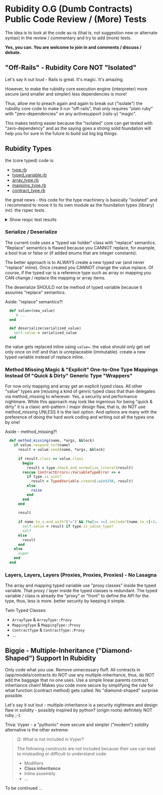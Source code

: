 # Rubidity O.G (Dumb Contracts) Public Code Review / (More) Tests


The idea is to look at the code as-is (that is, not suggestion new or alternate syntax) in the review / commentary 
and try to add (more) tests.

**Yes, you can.  You are welcome to join in and comments / discuss / debate.**




## "Off-Rails"  - Rubidity Core NOT "Isolated"

Let's say it out loud - Rails is great. It's magic. It's amazing.

However, to make the rubidity core execution engine (interpreter)
more secure (and smaller and simpler) less dependencies is more!

Thus, allow me to preach again and again
to break out ("isolate") the rubidity core code 
to make it run "off-rails", that only requires "plain ruby"
with "zero-dependencies" on any activesupport (rails-y) "magic".

This makes testing easier because the "isolated" core
can get tested with "zero-dependency" and as the saying goes
a strong solid foundation will help you for sure in the future to 
build out big big things.





## Rubidity Types

the (core typed) code is:
- [type.rb](typed/lib/type.rb)
- [typed_variable.rb](typed/lib/typed_variable.rb)
- [array_type.rb](typed/lib/array_type.rb)
- [mapping_type.rb](typed/lib/mapping_type.rb)
- [contract_type.rb](typed/lib/contract_type.rb)



the great news - this code for the type machinery is basically "isolated"
and i recommend to move it to its own module as the foundation types (library) incl. the rspec tests.

<details>
<summary markdown="1">Show respc test results</summary>

```
rubidity.review\typed> rspec
..............

Finished in 0.14714 seconds (files took 13.25 seconds to load)
14 examples, 0 failures
```

or

```
rubidity.review\typed> rspec --format documentation

Type
  #can_be_assigned_from?
    returns true if types are the same
    returns true if both types are integer types and the number of bits of the first type is greater than or equal to the number of bits of the second type
    returns false otherwise
    returns true if a literal can be assigned to the type
    raises a VariableTypeError if a literal cannot be assigned to the type
  #values_can_be_compared?
    returns true if types are compatible
    returns true if both types are integer types
    returns false otherwise
    returns true if a literal can be compared with the type
    returns false if a literal cannot be compared with the type

TypedVariable
  .create_or_validate
    returns the same TypedVariable if the value is a TypedVariable and its type can be assigned from the specified type
    is fine to go up in bits
    creates a new TypedVariable if the value is not a TypedVariable
    raises a VariableTypeError if the value is a TypedVariable and its type cannot be assigned from the specified type

Finished in 0.08964 seconds (files took 4.97 seconds to load)
14 examples, 0 failures
```

</details>



### Serialize / Deserialize

The current code uses a "typed var holder" class with "replace" semantics.
"Replace" semantics is flawed because you CANNOT replace, for example,
a bool true or false or (if added enums that are integer constants).

The better approach is to ALWAYS create a new typed var (and never "replace" inline). Once created you CANNOT change the value inplace.
Of course, if the typed var is a reference type such as array or mapping
you CAN change / replace the mapping or array items.

The deserialize SHOULD not be method of typed variable 
because it assumes "replace" semantics. 


Aside:  "replace" semantics?!

```ruby
  def value=(new_value)
     # ...
  end

  def deserialize(serialized_value)
    self.value = serialized_value
  end  
```

the value gets replaced inline using `value=`. the value should only
get set only once on init!  and than is unreplaceable (immutable). create a new typed variable instead of replace inline.




### Method Missing Magic & "Explicit" One-to-One Type Mappings Instead Of "Quick & Dirty" Generic Type "Wrappers" 

For now only mapping and array get an explicit typed class.
All other "value" types are (re)using a kind of genric typed class
that than delegates via method_missing to wherever.
Yes, a security and performance nightmare.
While this approach may look like ingenious for being "quick & dirty"
it is a clasic anti-pattern / major design flaw, that is,
do NOT use method_missing UNLESS it is the last option.
And options are many with the preference of doing the hard work
coding and writing out all the types one by one!


Aside - method_missing?!

``` ruby
  def method_missing(name, *args, &block)
    if value.respond_to?(name)
      result = value.send(name, *args, &block)
      
      if result.class == value.class
        begin
          result = type.check_and_normalize_literal(result)
        rescue ContractErrors::VariableTypeError => e
          if type.is_uint?
            result = TypedVariable.create(:uint256, result)
          else
            raise
          end
        end
      end
      
      result
      
      if name.to_s.end_with?("=") && !%w[>= <=].include?(name.to_s[-2..])
        self.value = result if type.is_value_type?
        self
      else
        result
      end
    else
      super
    end
  end
```



### Layers, Layers, Layers (Proxies, Proxies, Proxies) - No Lasagna

The array and mapping typed variable use "proxy classes" inside
the typed variable. That proxy / layer inside the typed classes 
is redundant.  The typed variable / class is already the "proxy" or "front" to define the API for the type, thus, less is more.  better security by keeping it simple.



Twin Typed Classes:
- `ArrayType` & `ArrayType::Proxy`
- `MappingType` & `MappingType::Proxy`
- `ContractType` & `ContractType::Proxy`
- ...





## Biggie - Multiple-Inheritance ("Diamond-Shaped") Support In Rubidity

Only code what you use. Remove unnecessary fluff.
All contracts in /app/models/contracts do NOT use any multiple-inheritance,
thus, do NOT add the baggage that no one uses.
Use a simple linear parents contract inhertiance chain!
Makes you code more secure by simplifying the rule for what function (contract method) gets called.  No "diamond-shaped" surprise possible.

Let's say it out lout - multiple-inheritance is a security nightmare and
design flaw in solidity - possibly inspired by python? (origin roots) definitely NOT ruby ;-).

Triva: Vyper - a "pythonic" more secure and simpler ("modern") solidity alternative is the other extreme:

> Q: What is not included in Vyper?
>
> The following constructs are not included because their use can lead to misleading or difficult to understand code:
>
> - Modifiers
> - **Class inheritance**
> - Inline assembly
> - ...





To be continued ...


